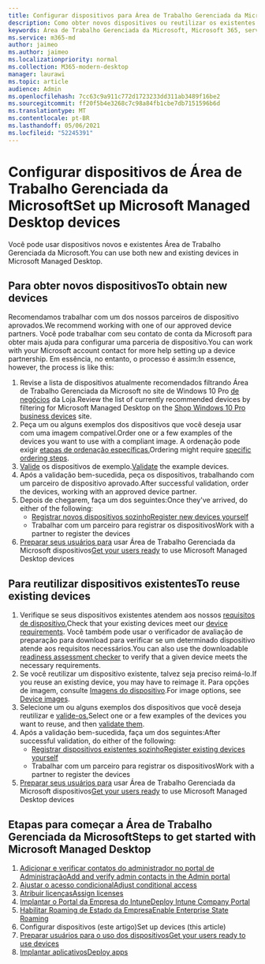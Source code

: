 ```yaml
---
title: Configurar dispositivos para Área de Trabalho Gerenciada da Microsoft
description: Como obter novos dispositivos ou reutilizar os existentes que se qualificam
keywords: Área de Trabalho Gerenciada da Microsoft, Microsoft 365, serviço, documentação
ms.service: m365-md
author: jaimeo
ms.author: jaimeo
ms.localizationpriority: normal
ms.collection: M365-modern-desktop
manager: laurawi
ms.topic: article
audience: Admin
ms.openlocfilehash: 7cc63c9a911c772d1723233dd311ab3489f16be2
ms.sourcegitcommit: ff20f5b4e3268c7c98a84fb1cbe7db7151596b6d
ms.translationtype: MT
ms.contentlocale: pt-BR
ms.lasthandoff: 05/06/2021
ms.locfileid: "52245391"
---
```

# <a name="set-up-microsoft-managed-desktop-devices"></a><span data-ttu-id="024fd-104">Configurar dispositivos de Área de Trabalho Gerenciada da Microsoft</span><span class="sxs-lookup"><span data-stu-id="024fd-104">Set up Microsoft Managed Desktop devices</span></span>

<span data-ttu-id="024fd-105">Você pode usar dispositivos novos e existentes Área de Trabalho Gerenciada da Microsoft.</span><span class="sxs-lookup"><span data-stu-id="024fd-105">You can use both new and existing devices in Microsoft Managed Desktop.</span></span>

## <a name="to-obtain-new-devices"></a><span data-ttu-id="024fd-106">Para obter novos dispositivos</span><span class="sxs-lookup"><span data-stu-id="024fd-106">To obtain new devices</span></span>

<span data-ttu-id="024fd-107">Recomendamos trabalhar com um dos nossos parceiros de dispositivo aprovados.</span><span class="sxs-lookup"><span data-stu-id="024fd-107">We recommend working with one of our approved device partners.</span></span> <span data-ttu-id="024fd-108">Você pode trabalhar com seu contato de conta da Microsoft para obter mais ajuda para configurar uma parceria de dispositivo.</span><span class="sxs-lookup"><span data-stu-id="024fd-108">You can work with your Microsoft account contact for more help setting up a device partnership.</span></span> <span data-ttu-id="024fd-109">Em essência, no entanto, o processo é assim:</span><span class="sxs-lookup"><span data-stu-id="024fd-109">In essence, however, the process is like this:</span></span>

1. <span data-ttu-id="024fd-110">Revise a lista de dispositivos atualmente recomendados filtrando Área de Trabalho Gerenciada da Microsoft no site de Windows 10 Pro [de negócios](https://www.microsoft.com/windowsforbusiness/view-all-devices) da Loja.</span><span class="sxs-lookup"><span data-stu-id="024fd-110">Review the list of currently recommended devices by filtering for Microsoft Managed Desktop on the [Shop Windows 10 Pro business devices](https://www.microsoft.com/windowsforbusiness/view-all-devices) site.</span></span>
2. <span data-ttu-id="024fd-111">Peça um ou alguns exemplos dos dispositivos que você deseja usar com uma imagem compatível.</span><span class="sxs-lookup"><span data-stu-id="024fd-111">Order one or a few examples of the devices you want to use with a compliant image.</span></span> <span data-ttu-id="024fd-112">A ordenação pode exigir [etapas de ordenação específicas.](../service-description/device-images.md)</span><span class="sxs-lookup"><span data-stu-id="024fd-112">Ordering might require [specific ordering steps](../service-description/device-images.md).</span></span>
3. <span data-ttu-id="024fd-113">[Valide](validate-device.md) os dispositivos de exemplo.</span><span class="sxs-lookup"><span data-stu-id="024fd-113">[Validate](validate-device.md) the example devices.</span></span>
5. <span data-ttu-id="024fd-114">Após a validação bem-sucedida, peça os dispositivos, trabalhando com um parceiro de dispositivo aprovado.</span><span class="sxs-lookup"><span data-stu-id="024fd-114">After successful validation, order the devices, working with an approved device partner.</span></span>
6. <span data-ttu-id="024fd-115">Depois de chegarem, faça um dos seguintes:</span><span class="sxs-lookup"><span data-stu-id="024fd-115">Once they've arrived, do either of the following:</span></span>
    - [<span data-ttu-id="024fd-116">Registrar novos dispositivos sozinho</span><span class="sxs-lookup"><span data-stu-id="024fd-116">Register new devices yourself</span></span>](register-devices-self.md)
    - <span data-ttu-id="024fd-117">Trabalhar com um parceiro para registrar os dispositivos</span><span class="sxs-lookup"><span data-stu-id="024fd-117">Work with a partner to register the devices</span></span>
7. <span data-ttu-id="024fd-118">[Preparar seus usuários para](get-started-devices.md) usar Área de Trabalho Gerenciada da Microsoft dispositivos</span><span class="sxs-lookup"><span data-stu-id="024fd-118">[Get your users ready](get-started-devices.md) to use Microsoft Managed Desktop devices</span></span>

## <a name="to-reuse-existing-devices"></a><span data-ttu-id="024fd-119">Para reutilizar dispositivos existentes</span><span class="sxs-lookup"><span data-stu-id="024fd-119">To reuse existing devices</span></span>

1. <span data-ttu-id="024fd-120">Verifique se seus dispositivos existentes atendem aos nossos [requisitos de dispositivo.](../service-description/device-requirements.md)</span><span class="sxs-lookup"><span data-stu-id="024fd-120">Check that your existing devices meet our [device requirements](../service-description/device-requirements.md).</span></span> <span data-ttu-id="024fd-121">Você também pode usar [](../get-ready/readiness-assessment-downloadable.md) o verificador de avaliação de preparação para download para verificar se um determinado dispositivo atende aos requisitos necessários.</span><span class="sxs-lookup"><span data-stu-id="024fd-121">You can also use the downloadable [readiness assessment checker](../get-ready/readiness-assessment-downloadable.md) to verify that a given device meets the necessary requirements.</span></span> 
2. <span data-ttu-id="024fd-122">Se você reutilizar um dispositivo existente, talvez seja preciso reimá-lo.</span><span class="sxs-lookup"><span data-stu-id="024fd-122">If you reuse an existing device, you may have to reimage it.</span></span> <span data-ttu-id="024fd-123">Para opções de imagem, consulte [Imagens do dispositivo](../service-description/device-images.md).</span><span class="sxs-lookup"><span data-stu-id="024fd-123">For image options, see [Device images](../service-description/device-images.md).</span></span>
3. <span data-ttu-id="024fd-124">Selecione um ou alguns exemplos dos dispositivos que você deseja reutilizar e [valide-os.](validate-device.md)</span><span class="sxs-lookup"><span data-stu-id="024fd-124">Select one or a few examples of the devices you want to reuse, and then [validate them](validate-device.md).</span></span>
4. <span data-ttu-id="024fd-125">Após a validação bem-sucedida, faça um dos seguintes:</span><span class="sxs-lookup"><span data-stu-id="024fd-125">After successful validation, do either of the following:</span></span>
    - [<span data-ttu-id="024fd-126">Registrar dispositivos existentes sozinho</span><span class="sxs-lookup"><span data-stu-id="024fd-126">Register existing devices yourself</span></span>](register-reused-devices-self.md)
    - <span data-ttu-id="024fd-127">Trabalhar com um parceiro para registrar os dispositivos</span><span class="sxs-lookup"><span data-stu-id="024fd-127">Work with a partner to register the devices</span></span>
5. <span data-ttu-id="024fd-128">[Preparar seus usuários para](get-started-devices.md) usar Área de Trabalho Gerenciada da Microsoft dispositivos</span><span class="sxs-lookup"><span data-stu-id="024fd-128">[Get your users ready](get-started-devices.md) to use Microsoft Managed Desktop devices</span></span>

## <a name="steps-to-get-started-with-microsoft-managed-desktop"></a><span data-ttu-id="024fd-129">Etapas para começar a Área de Trabalho Gerenciada da Microsoft</span><span class="sxs-lookup"><span data-stu-id="024fd-129">Steps to get started with Microsoft Managed Desktop</span></span>

1. [<span data-ttu-id="024fd-130">Adicionar e verificar contatos do administrador no portal de Administração</span><span class="sxs-lookup"><span data-stu-id="024fd-130">Add and verify admin contacts in the Admin portal</span></span>](add-admin-contacts.md)
2. [<span data-ttu-id="024fd-131">Ajustar o acesso condicional</span><span class="sxs-lookup"><span data-stu-id="024fd-131">Adjust conditional access</span></span>](conditional-access.md)
3. [<span data-ttu-id="024fd-132">Atribuir licenças</span><span class="sxs-lookup"><span data-stu-id="024fd-132">Assign licenses</span></span>](assign-licenses.md)
4. [<span data-ttu-id="024fd-133">Implantar o Portal da Empresa do Intune</span><span class="sxs-lookup"><span data-stu-id="024fd-133">Deploy Intune Company Portal</span></span>](company-portal.md)
5. [<span data-ttu-id="024fd-134">Habilitar Roaming de Estado da Empresa</span><span class="sxs-lookup"><span data-stu-id="024fd-134">Enable Enterprise State Roaming</span></span>](enterprise-state-roaming.md)
6. <span data-ttu-id="024fd-135">Configurar dispositivos (este artigo)</span><span class="sxs-lookup"><span data-stu-id="024fd-135">Set up devices (this article)</span></span>
7. [<span data-ttu-id="024fd-136">Preparar usuários para o uso dos dispositivos</span><span class="sxs-lookup"><span data-stu-id="024fd-136">Get your users ready to use devices</span></span>](get-started-devices.md)
8. [<span data-ttu-id="024fd-137">Implantar aplicativos</span><span class="sxs-lookup"><span data-stu-id="024fd-137">Deploy apps</span></span>](deploy-apps.md)
